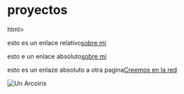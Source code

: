 # proyectos
 html>
<html>
  <head>
    <meta charset="utf-8">
    <title>Nombre proyecto</title>
    <link rel="stylesheet" href="https://stackpath.bootstrapcdn.com/bootstrap/4.4.1/css/bootstrap.min.css">
  </head>
  <body class="p-3">
  <!-- v -->
<p>esto es un enlace relativo<a href="sobremi.html">sobre mi</a></p>

<p>esto e un enlace absoluto<a href="https://github.com/huesitax/proyecto-visual-studio-code.git">sobre mi</a></p>

<p>esto es un enlaze absoluto a otra pagina<a href="https://github.com/huesitax/proyecto-visual-studio-code.git">Creemos en la red</a></p>

<p><img src="img/rainbow.png" alt="Un Arcoiris"></p>


  <!-- ^ -->
  </body>
</html>
